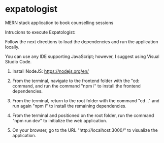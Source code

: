 # expatologist
MERN stack application to book counselling sessions

Intrucions to execute Expatologist:

Follow the next directions to load the dependencies and run the application locally.

You can use any IDE supporting JavaScript; however, I suggest using Visual Studio Code.

1. Install NodeJS: https://nodejs.org/en/ 

2. From the terminal, navigate to the frontend folder with the "cd: command, and run the command "npm i" to install the frontend dependencies.

4. From the terminal, return to the root folder with the command "cd .." and run again "npm i" to install the remaining dependencies.

5. From the terminal and positioned on the root folder, run the command "npm run dev" to initialize the web application.

6. On your browser, go to the URL "http://localhost:3000/" to visualize the application.
